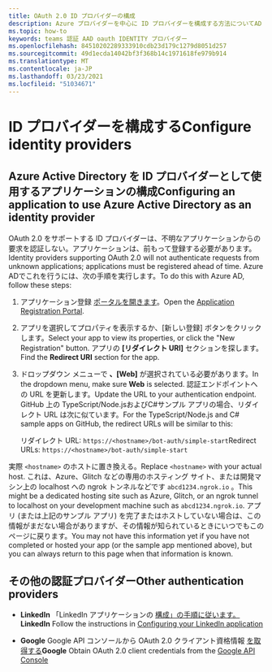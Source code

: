 ```yaml
---
title: OAuth 2.0 ID プロバイダーの構成
description: Azure プロバイダーを中心に ID プロバイダーを構成する方法についてAD
ms.topic: how-to
keywords: teams 認証 AAD oauth IDENTITY プロバイダー
ms.openlocfilehash: 84510202289333910cdb23d179c1279d8051d257
ms.sourcegitcommit: 49d1ecda14042bf3f368b14c1971618fe979b914
ms.translationtype: MT
ms.contentlocale: ja-JP
ms.lasthandoff: 03/23/2021
ms.locfileid: "51034671"
---
```

# <a name="configure-identity-providers"></a><span data-ttu-id="47d9b-104">ID プロバイダーを構成する</span><span class="sxs-lookup"><span data-stu-id="47d9b-104">Configure identity providers</span></span>

## <a name="configuring-an-application-to-use-azure-active-directory-as-an-identity-provider"></a><span data-ttu-id="47d9b-105">Azure Active Directory を ID プロバイダーとして使用するアプリケーションの構成</span><span class="sxs-lookup"><span data-stu-id="47d9b-105">Configuring an application to use Azure Active Directory as an identity provider</span></span>

<span data-ttu-id="47d9b-106">OAuth 2.0 をサポートする ID プロバイダーは、不明なアプリケーションからの要求を認証しない。アプリケーションは、前もって登録する必要があります。</span><span class="sxs-lookup"><span data-stu-id="47d9b-106">Identity providers supporting OAuth 2.0 will not authenticate requests from unknown applications; applications must be registered ahead of time.</span></span> <span data-ttu-id="47d9b-107">Azure ADでこれを行うには、次の手順を実行します。</span><span class="sxs-lookup"><span data-stu-id="47d9b-107">To do this with Azure AD, follow these steps:</span></span>

1. <span data-ttu-id="47d9b-108">アプリケーション登録 [ポータルを開きます](https://ms.portal.azure.com/#blade/Microsoft_AAD_RegisteredApps/ApplicationsListBlade)。</span><span class="sxs-lookup"><span data-stu-id="47d9b-108">Open the [Application Registration Portal](https://ms.portal.azure.com/#blade/Microsoft_AAD_RegisteredApps/ApplicationsListBlade).</span></span>

2. <span data-ttu-id="47d9b-109">アプリを選択してプロパティを表示するか、[新しい登録] ボタンをクリックします。</span><span class="sxs-lookup"><span data-stu-id="47d9b-109">Select your app to view its properties, or click the "New Registration" button.</span></span> <span data-ttu-id="47d9b-110">アプリの **[リダイレクト URI]** セクションを探します。</span><span class="sxs-lookup"><span data-stu-id="47d9b-110">Find the **Redirect URI** section for the app.</span></span>

3. <span data-ttu-id="47d9b-111">ドロップダウン メニューで **、[Web]** が選択されている必要があります。</span><span class="sxs-lookup"><span data-stu-id="47d9b-111">In the dropdown menu, make sure **Web** is selected.</span></span> <span data-ttu-id="47d9b-112">認証エンドポイントへの URL を更新します。</span><span class="sxs-lookup"><span data-stu-id="47d9b-112">Update the URL to your authentication endpoint.</span></span> <span data-ttu-id="47d9b-113">GitHub 上の TypeScript/Node.jsおよびC#サンプル アプリの場合、リダイレクト URL は次に似ています。</span><span class="sxs-lookup"><span data-stu-id="47d9b-113">For the TypeScript/Node.js and C# sample apps on GitHub, the redirect URLs will be similar to this:</span></span>

    <span data-ttu-id="47d9b-114">リダイレクト URL: `https://<hostname>/bot-auth/simple-start`</span><span class="sxs-lookup"><span data-stu-id="47d9b-114">Redirect URLs: `https://<hostname>/bot-auth/simple-start`</span></span>

<span data-ttu-id="47d9b-115">実際 `<hostname>` のホストに置き換える。</span><span class="sxs-lookup"><span data-stu-id="47d9b-115">Replace `<hostname>` with your actual host.</span></span> <span data-ttu-id="47d9b-116">これは、Azure、Glitch などの専用のホスティング サイト、または開発マシン上の localhost への ngrok トンネルなどです `abcd1234.ngrok.io` 。</span><span class="sxs-lookup"><span data-stu-id="47d9b-116">This might be a dedicated hosting site such as Azure, Glitch, or an ngrok tunnel to localhost on your development machine such as `abcd1234.ngrok.io`.</span></span> <span data-ttu-id="47d9b-117">アプリ (または上記のサンプル アプリ) を完了またはホストしていない場合は、この情報がまだない場合がありますが、その情報が知られているときにいつでもこのページに戻ります。</span><span class="sxs-lookup"><span data-stu-id="47d9b-117">You may not have this information yet if you have not completed or hosted your app (or the sample app mentioned above), but you can always return to this page when that information is known.</span></span>

## <a name="other-authentication-providers"></a><span data-ttu-id="47d9b-118">その他の認証プロバイダー</span><span class="sxs-lookup"><span data-stu-id="47d9b-118">Other authentication providers</span></span>

* <span data-ttu-id="47d9b-119">**LinkedIn** 「LinkedIn アプリケーションの [構成」の手順に従います。](/linkedin/talent/apply-with-linkedin)</span><span class="sxs-lookup"><span data-stu-id="47d9b-119">**LinkedIn** Follow the instructions in [Configuring your LinkedIn application](/linkedin/talent/apply-with-linkedin)</span></span>

* <span data-ttu-id="47d9b-120">**Google** Google API コンソールから OAuth 2.0 クライアント資格情報 [を取得する](https://console.developers.google.com/)</span><span class="sxs-lookup"><span data-stu-id="47d9b-120">**Google** Obtain OAuth 2.0 client credentials from the [Google API Console](https://console.developers.google.com/)</span></span>
